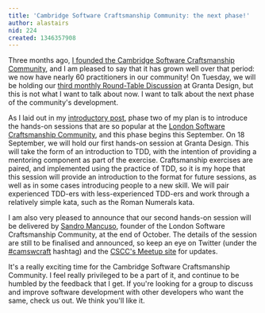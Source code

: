 ```yaml
---
title: 'Cambridge Software Craftsmanship Community: the next phase!'
author: alastairs
nid: 224
created: 1346357908
---
```

Three months ago, [I founded the Cambridge Software Craftsmanship Community](http://codebork.com/2012/07/04/cambridge-software-craftsmanship-community.html), and I am pleased to say that it has grown well over that period: we now have nearly 60 practitioners in our community! On Tuesday, we will be holding our [third monthly Round-Table Discussion](http://www.meetup.com/Cambridge-Software-Craftsmanship/events/76838042/) at Granta Design, but this is not what I want to talk about now.  I want to talk about the next phase of the community's development.  

As I laid out in my [introductory post](http://codebork.com/2012/07/04/cambridge-software-craftsmanship-community.html), phase two of my plan is to introduce the hands-on sessions that are so popular at the [London Software Craftsmanship Community](http://www.meetup.com/London-Software-Craftsmanship/), and this phase begins this September.  On 18 September, we will hold our first hands-on session at Granta Design.  This will take the form of an introduction to TDD, with the intention of providing a mentoring component as part of the exercise.  Craftsmanship exercises are paired, and implemented using the practice of TDD, so it is my hope that this session will provide an introduction to the format for future sessions, as well as in some cases introducing people to a new skill.  We will pair experienced TDD-ers with less-experienced TDD-ers and work through a relatively simple kata, such as the Roman Numerals kata.  

I am also very pleased to announce that our second hands-on session will be delivered by [Sandro Mancuso](http://craftedsw.blogspot.co.uk/), founder of the London Software Craftsmanship Community, at the end of October.  The details of the session are still to be finalised and announced, so keep an eye on Twitter (under the [#camswcraft](https://twitter.com/#!/search/%23camswcraft) hashtag) and the [CSCC's Meetup site](http://www.meetup.com/Cambridge-Software-Craftsmanship/) for updates.

It's a really exciting time for the Cambridge Software Craftsmanship Community. I feel really privileged to be a part of it, and continue to be humbled by the feedback that I get. If you're looking for a group to discuss and improve software development with other developers who want the same, check us out.  We think you'll like it.  
